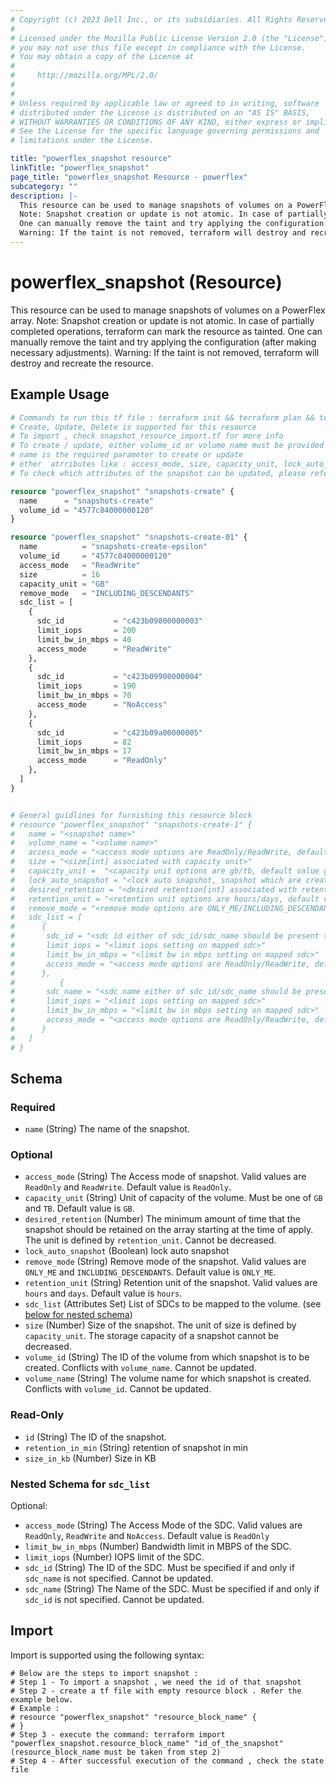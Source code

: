 ```yaml
---
# Copyright (c) 2023 Dell Inc., or its subsidiaries. All Rights Reserved.
# 
# Licensed under the Mozilla Public License Version 2.0 (the "License");
# you may not use this file except in compliance with the License.
# You may obtain a copy of the License at
# 
#     http://mozilla.org/MPL/2.0/
# 
# 
# Unless required by applicable law or agreed to in writing, software
# distributed under the License is distributed on an "AS IS" BASIS,
# WITHOUT WARRANTIES OR CONDITIONS OF ANY KIND, either express or implied.
# See the License for the specific language governing permissions and
# limitations under the License.

title: "powerflex_snapshot resource"
linkTitle: "powerflex_snapshot"
page_title: "powerflex_snapshot Resource - powerflex"
subcategory: ""
description: |-
  This resource can be used to manage snapshots of volumes on a PowerFlex array.
  Note: Snapshot creation or update is not atomic. In case of partially completed operations, terraform can mark the resource as tainted.
  One can manually remove the taint and try applying the configuration (after making necessary adjustments).
  Warning: If the taint is not removed, terraform will destroy and recreate the resource.
---
```


# powerflex_snapshot (Resource)

This resource can be used to manage snapshots of volumes on a PowerFlex array.
Note: Snapshot creation or update is not atomic. In case of partially completed operations, terraform can mark the resource as tainted.
One can manually remove the taint and try applying the configuration (after making necessary adjustments).
Warning: If the taint is not removed, terraform will destroy and recreate the resource.


## Example Usage

```terraform
# Commands to run this tf file : terraform init && terraform plan && terraform apply
# Create, Update, Delete is supported for this resource
# To import , check snapshot_resource_import.tf for more info
# To create / update, either volume_id or volume_name must be provided
# name is the required parameter to create or update
# other  atrributes like : access_mode, size, capacity_unit, lock_auto_snapshot, desired_retention, retention_unit, remove_mode, sdc_list are optional 
# To check which attributes of the snapshot can be updated, please refer Product Guide in the documentation

resource "powerflex_snapshot" "snapshots-create" {
  name      = "snapshots-create"
  volume_id = "4577c84000000120"
}

resource "powerflex_snapshot" "snapshots-create-01" {
  name          = "snapshots-create-epsilon"
  volume_id     = "4577c84000000120"
  access_mode   = "ReadWrite"
  size          = 16
  capacity_unit = "GB"
  remove_mode   = "INCLUDING_DESCENDANTS"
  sdc_list = [
    {
      sdc_id           = "c423b09800000003"
      limit_iops       = 200
      limit_bw_in_mbps = 40
      access_mode      = "ReadWrite"
    },
    {
      sdc_id           = "c423b09900000004"
      limit_iops       = 190
      limit_bw_in_mbps = 70
      access_mode      = "NoAccess"
    },
    {
      sdc_id           = "c423b09a00000005"
      limit_iops       = 82
      limit_bw_in_mbps = 17
      access_mode      = "ReadOnly"
    },
  ]
}


# General guidlines for furnishing this resource block 
# resource "powerflex_snapshot" "snapshots-create-1" {
# 	name = "<snapshot name>"
# 	volume_name = "<volume name>"
# 	access_mode = "<access mode options are ReadOnly/ReadWrite, default value ReadOnly>"
# 	size = "<size[int] associated with capacity unit>"
# 	capacity_unit =  "<capacity unit options are gb/tb, default value gb>"
# 	lock_auto_snapshot = "<lock auto snapshot, snapshot which are created by snapshot policy can be locked.>"
# 	desired_retention = "<desired retention[int] associated with retention unit>"
# 	retention_unit = "<retention unit options are hours/days, default value hours>"
# 	remove_mode = "<remove mode options are ONLY_ME/INCLUDING_DESCENDANTS, default value ONLY_ME>"
# 	sdc_list = [
# 	   {
# 		sdc_id = "<sdc id either of sdc_id/sdc_name should be present to map snapshot to sdc>"
# 		limit_iops = "<limit iops setting on mapped sdc>"
# 		limit_bw_in_mbps = "<limit bw in mbps setting on mapped sdc>"
# 		access_mode = "<access mode options are ReadOnly/ReadWrite, default value ReadOnly>"
# 	   },
# 	   	   {
# 		sdc_name = "<sdc name either of sdc_id/sdc_name should be present to map snapshot to sdc>"
# 		limit_iops = "<limit iops setting on mapped sdc>"
# 		limit_bw_in_mbps = "<limit bw in mbps setting on mapped sdc>"
# 		access_mode = "<access mode options are ReadOnly/ReadWrite, default value ReadOnly>"
# 	   }
# 	]
# }
```

<!-- schema generated by tfplugindocs -->
## Schema

### Required

- `name` (String) The name of the snapshot.

### Optional

- `access_mode` (String) The Access mode of snapshot. Valid values are `ReadOnly` and `ReadWrite`. Default value is `ReadOnly`.
- `capacity_unit` (String) Unit of capacity of the volume. Must be one of `GB` and `TB`. Default value is `GB`.
- `desired_retention` (Number) The minimum amount of time that the snapshot should be retained on the array starting at the time of apply. The unit is defined by `retention_unit`. Cannot be decreased.
- `lock_auto_snapshot` (Boolean) lock auto snapshot
- `remove_mode` (String) Remove mode of the snapshot. Valid values are `ONLY_ME` and `INCLUDING_DESCENDANTS`. Default value is `ONLY_ME`.
- `retention_unit` (String) Retention unit of the snapshot. Valid values are `hours` and `days`. Default value is `hours`.
- `sdc_list` (Attributes Set) List of SDCs to be mapped to the volume. (see [below for nested schema](#nestedatt--sdc_list))
- `size` (Number) Size of the snapshot. The unit of size is defined by `capacity_unit`. The storage capacity of a snapshot cannot be decreased.
- `volume_id` (String) The ID of the volume from which snapshot is to be created. Conflicts with `volume_name`. Cannot be updated.
- `volume_name` (String) The volume name for which snapshot is created. Conflicts with `volume_id`. Cannot be updated.

### Read-Only

- `id` (String) The ID of the snapshot.
- `retention_in_min` (String) retention of snapshot in min
- `size_in_kb` (Number) Size in KB

<a id="nestedatt--sdc_list"></a>
### Nested Schema for `sdc_list`

Optional:

- `access_mode` (String) The Access Mode of the SDC. Valid values are `ReadOnly`, `ReadWrite` and `NoAccess`. Default value is `ReadOnly`
- `limit_bw_in_mbps` (Number) Bandwidth limit in MBPS of the SDC.
- `limit_iops` (Number) IOPS limit of the SDC.
- `sdc_id` (String) The ID of the SDC. Must be specified if and only if `sdc_name` is not specified. Cannot be updated.
- `sdc_name` (String) The Name of the SDC. Must be specified if and only if `sdc_id` is not specified. Cannot be updated.

## Import

Import is supported using the following syntax:

```shell
# Below are the steps to import snapshot :
# Step 1 - To import a snapshot , we need the id of that snapshot 
# Step 2 - create a tf file with empty resource block . Refer the example below.
# Example :
# resource "powerflex_snapshot" "resource_block_name" {
# }
# Step 3 - execute the command: terraform import "powerflex_snapshot.resource_block_name" "id_of_the_snapshot" (resource_block_name must be taken from step 2)
# Step 4 - After successful execution of the command , check the state file
```